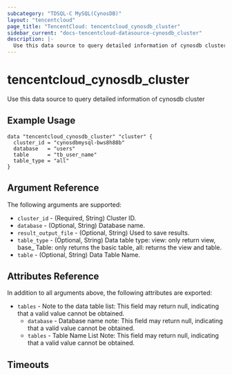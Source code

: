 ```yaml
---
subcategory: "TDSQL-C MySQL(CynosDB)"
layout: "tencentcloud"
page_title: "TencentCloud: tencentcloud_cynosdb_cluster"
sidebar_current: "docs-tencentcloud-datasource-cynosdb_cluster"
description: |-
  Use this data source to query detailed information of cynosdb cluster
---
```


# tencentcloud_cynosdb_cluster

Use this data source to query detailed information of cynosdb cluster

## Example Usage

```hcl
data "tencentcloud_cynosdb_cluster" "cluster" {
  cluster_id = "cynosdbmysql-bws8h88b"
  database   = "users"
  table      = "tb_user_name"
  table_type = "all"
}
```

## Argument Reference

The following arguments are supported:

* `cluster_id` - (Required, String) Cluster ID.
* `database` - (Optional, String) Database name.
* `result_output_file` - (Optional, String) Used to save results.
* `table_type` - (Optional, String) Data table type: view: only return view, base_ Table: only returns the basic table, all: returns the view and table.
* `table` - (Optional, String) Data Table Name.

## Attributes Reference

In addition to all arguments above, the following attributes are exported:

* `tables` - Note to the data table list: This field may return null, indicating that a valid value cannot be obtained.
  * `database` - Database name note: This field may return null, indicating that a valid value cannot be obtained.
  * `tables` - Table Name List Note: This field may return null, indicating that a valid value cannot be obtained.


## Timeouts

<no value>


